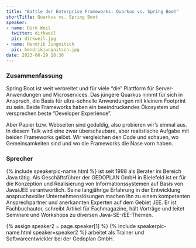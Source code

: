 ```yaml
---
title: "Battle der Enterprise Frameworks: Quarkus vs. Spring Boot"
shortTitle: Quarkus vs. Spring Boot
speaker:
- name: Dirk Weil
  twitter: dirkweil
  pic: dirkweil.jpg
- name: Hendrik Jungnitsch
  pic: hendrikjungnitsch.jpg
date: 2023-06-29 18:30
---
```


### Zusammenfassung

Spring Boot ist weit verbreitet und für viele “die” Plattform für Server-Anwendungen und Microservices. Das jüngere Quarkus nimmt für sich in Anspruch, die Basis für ultra-schnelle Anwendungen mit kleinem Footprint zu sein. Beide Frameworks haben ein beeindruckendes Ökosystem und versprechen beste “Developer Experience”.

Aber Papier bzw. Webseiten sind geduldig, also probieren wir’s einmal aus. In diesem Talk wird eine zwar überschaubare, aber realistische Aufgabe mit beiden Frameworks gelöst. Wir vergleichen den Code und schauen, wo Gemeinsamkeiten sind und wo die Frameworks die Nase vorn haben.

### Sprecher

{% include speakerpic-name.html %} ist seit 1998 als Berater im Bereich Java tätig. Als Geschäftsführer der GEDOPLAN GmbH in Bielefeld ist er für die Konzeption und Realisierung von Informationssystemen auf Basis von Java/JEE verantwortlich. Seine langjährige Erfahrung in der Entwicklung anspruchsvoller Unternehmenslösungen machen ihn zu einem kompetenten Ansprechpartner und anerkannten Experten auf dem Gebiet JEE. Er ist Fachbuchautor, schreibt Artikel für Fachmagazine, hält Vorträge und leitet Seminare und Workshops zu diversen Java-SE-/EE-Themen.

{% assign speaker2 = page.speaker[1] %}
{% include speakerpic-name.html speaker=speaker2 %} arbeitet als Trainer und Softwareentwickler bei der Gedoplan GmbH.
